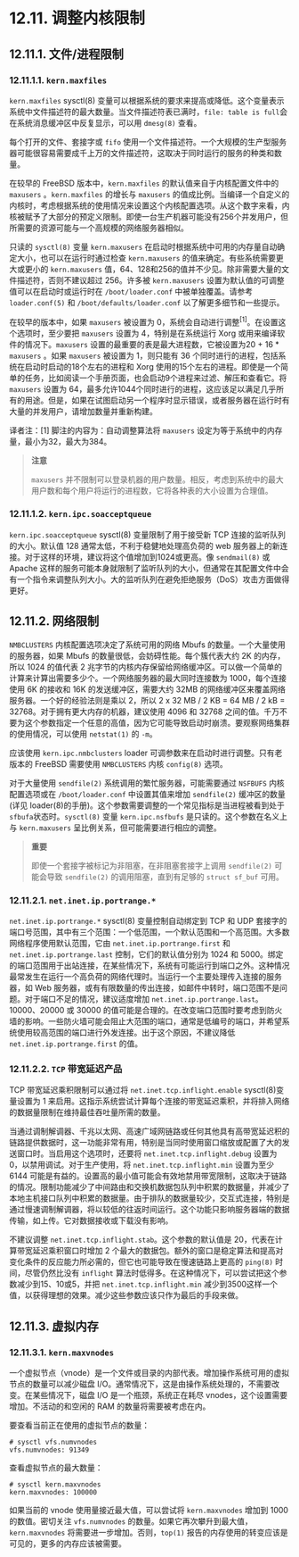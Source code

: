 # 12.11. 调整内核限制

## 12.11.1. 文件/进程限制

### 12.11.1.1. `kern.maxfiles`

`kern.maxfiles` sysctl(8) 变量可以根据系统的要求来提高或降低。这个变量表示系统中文件描述符的最大数量。当文件描述符表已满时，`file: table is full`会在系统消息缓冲区中反复显示，可以用 `dmesg(8)` 查看。

每个打开的文件、套接字或 `fifo` 使用一个文件描述符。一个大规模的生产型服务器可能很容易需要成千上万的文件描述符，这取决于同时运行的服务的种类和数量。

在较早的 FreeBSD 版本中，`kern.maxfiles` 的默认值来自于内核配置文件中的  `maxusers` 。`kern.maxfiles` 的增长与 `maxusers` 的值成比例。当编译一个自定义的内核时，考虑根据系统的使用情况来设置这个内核配置选项。从这个数字来看，内核被赋予了大部分的预定义限制。即使一台生产机器可能没有256个并发用户，但所需要的资源可能与一个高规模的网络服务器相似。

只读的 `sysctl(8)` 变量 `kern.maxusers` 在启动时根据系统中可用的内存量自动确定大小，也可以在运行时通过检查 `kern.maxusers` 的值来确定。有些系统需要更大或更小的  `kern.maxusers` 值，64、128和256的值并不少见。除非需要大量的文件描述符，否则不建议超过 256。许多被 `kern.maxusers`  设置为默认值的可调整值可以在启动时或运行时在 `/boot/loader.conf` 中被单独覆盖。请参考 `loader.conf(5)` 和 `/boot/defaults/loader.conf` 以了解更多细节和一些提示。

在较早的版本中，如果 `maxusers` 被设置为 0，系统会自动进行调整<sup>[1]</sup>。在设置这个选项时，至少要把 `maxusers` 设置为 4，特别是在系统运行 Xorg 或用来编译软件的情况下。`maxusers` 设置的最重要的表是最大进程数，它被设置为20 + 16 * `maxusers` 。如果 `maxusers` 被设置为 1，则只能有 36 个同时进行的进程，包括系统在启动时启动的18个左右的进程和 Xorg 使用的15个左右的进程。即使是一个简单的任务，比如阅读一个手册页面，也会启动9个进程来过滤、解压和查看它。将 `maxusers` 设置为 64，最多允许1044个同时进行的进程，这应该足以满足几乎所有的用途。但是，如果在试图启动另一个程序时显示错误，或者服务器在运行时有大量的并发用户，请增加数量并重新构建。

译者注：[1] 脚注的内容为：自动调整算法将 `maxusers` 设定为等于系统中的内存量，最小为32，最大为384。

> **注意**
>
> `maxusers` 并不限制可以登录机器的用户数量。相反，考虑到系统中的最大用户数和每个用户将运行的进程数，它将各种表的大小设置为合理值。

### 12.11.1.2. `kern.ipc.soacceptqueue`

`kern.ipc.soacceptqueue` sysctl(8) 变量限制了用于接受新 TCP 连接的监听队列的大小。默认值 128 通常太低，不利于稳健地处理高负荷的 web 服务器上的新连接。对于这样的环境，建议将这个值增加到1024或更高。像 `sendmail(8)` 或 Apache 这样的服务可能本身就限制了监听队列的大小，但通常在其配置文件中会有一个指令来调整队列大小。大的监听队列在避免拒绝服务（DoS）攻击方面做得更好。

## 12.11.2. 网络限制

`NMBCLUSTERS` 内核配置选项决定了系统可用的网络 Mbufs 的数量。一个大量使用的服务器，如果 Mbufs 的数量很低，会妨碍性能。每个簇代表大约 2K 的内存，所以 1024 的值代表 2 兆字节的内核内存保留给网络缓冲区。可以做一个简单的计算来计算出需要多少个。一个网络服务器的最大同时连接数为 1000，每个连接使用 6K 的接收和 16K 的发送缓冲区，需要大约 32MB 的网络缓冲区来覆盖网络服务器。一个好的经验法则是乘以 2，所以 2 x 32 MB / 2 KB = 64 MB / 2 kB = 32768。对于拥有更大内存的机器，建议使用 4096 和 32768 之间的值。千万不要为这个参数指定一个任意的高值，因为它可能导致启动时崩溃。要观察网络集群的使用情况，可以使用 `netstat(1)` 的 `-m`。

应该使用 `kern.ipc.nmbclusters` loader 可调参数来在启动时进行调整。只有老版本的 FreeBSD 需要使用 `NMBCLUSTERS` 内核 `config(8)` 选项。

对于大量使用 `sendfile(2)` 系统调用的繁忙服务器，可能需要通过 `NSFBUFS` 内核配置选项或在 `/boot/loader.conf` 中设置其值来增加 `sendfile(2)` 缓冲区的数量 (详见 loader(8)的手册)。这个参数需要调整的一个常见指标是当进程被看到处于`sfbufa`状态时。`sysctl(8)` 变量 `kern.ipc.nsfbufs` 是只读的。这个参数在名义上与 `kern.maxusers` 呈比例关系，但可能需要进行相应的调整。

> **重要**
>
> 即使一个套接字被标记为非阻塞，在非阻塞套接字上调用 `sendfile(2)` 可能会导致 `sendfile(2)` 的调用阻塞，直到有足够的 `struct sf_buf` 可用。

### 12.11.2.1. `net.inet.ip.portrange.*`

`net.inet.ip.portrange.*` sysctl(8) 变量控制自动绑定到 TCP 和 UDP 套接字的端口号范围，其中有三个范围：一个低范围，一个默认范围和一个高范围。大多数网络程序使用默认范围，它由 `net.inet.ip.portrange.first` 和 `net.inet.ip.portrange.last` 控制，它们的默认值分别为 1024 和 5000。绑定的端口范围用于出站连接，在某些情况下，系统有可能运行到端口之外。这种情况最常发生在运行一个高负荷的网络代理时。当运行一个主要处理传入连接的服务器，如 Web 服务器，或有有限数量的传出连接，如邮件中转时，端口范围不是问题。对于端口不足的情况，建议适度增加 `net.inet.ip.portrange.last`。10000、20000 或 30000 的值可能是合理的。在改变端口范围时要考虑到防火墙的影响。一些防火墙可能会阻止大范围的端口，通常是低编号的端口，并希望系统使用较高范围的端口进行外发连接。出于这个原因，不建议降低  `net.inet.ip.portrange.first` 的值。

### 12.11.2.2. `TCP` 带宽延迟产品

TCP 带宽延迟乘积限制可以通过将 `net.inet.tcp.inflight.enable`  sysctl(8)变量设置为 1 来启用。这指示系统尝试计算每个连接的带宽延迟乘积，并将排入网络的数据量限制在维持最佳吞吐量所需的数量。

当通过调制解调器、千兆以太网、高速广域网链路或任何其他具有高带宽延迟积的链路提供数据时，这一功能非常有用，特别是当同时使用窗口缩放或配置了大的发送窗口时。当启用这个选项时，还要将 `net.inet.tcp.inflight.debug` 设置为 0，以禁用调试。对于生产使用，将 `net.inet.tcp.inflight.min` 设置为至少 6144 可能是有益的。设置高的最小值可能会有效地禁用带宽限制，这取决于链路的情况。限制功能减少了中间路由和交换机数据包队列中积累的数据量，并减少了本地主机接口队列中积累的数据量。由于排队的数据量较少，交互式连接，特别是通过慢速调制解调器，将以较低的往返时间运行。这个功能只影响服务器端的数据传输，如上传。它对数据接收或下载没有影响。

不建议调整 `net.inet.tcp.inflight.stab`。这个参数的默认值是 20，代表在计算带宽延迟乘积窗口时增加 2 个最大的数据包。额外的窗口是稳定算法和提高对变化条件的反应能力所必需的，但它也可能导致在慢速链路上更高的 `ping(8)` 时间，尽管仍然比没有 `inflight` 算法时低得多。在这种情况下，可以尝试把这个参数减少到15、10或5，并把 `net.inet.tcp.inflight.min` 减少到3500这样一个值，以获得理想的效果。减少这些参数应该只作为最后的手段来做。

## 12.11.3. 虚拟内存

### 12.11.3.1. `kern.maxvnodes`

一个虚拟节点（vnode）是一个文件或目录的内部代表。增加操作系统可用的虚拟节点的数量可以减少磁盘 I/O。通常情况下，这是由操作系统处理的，不需要改变。在某些情况下，磁盘 I/O 是一个瓶颈，系统正在耗尽 vnodes，这个设置需要增加。不活动的和空闲的 RAM 的数量将需要被考虑在内。

要查看当前正在使用的虚拟节点的数量：

```
# sysctl vfs.numvnodes
vfs.numvnodes: 91349
```

查看虚拟节点的最大数量：

```
# sysctl kern.maxvnodes
kern.maxvnodes: 100000
```

如果当前的 vnode 使用量接近最大值，可以尝试将 `kern.maxvnodes` 增加到 1000 的数值。密切关注 `vfs.numvnodes` 的数量。如果它再次攀升到最大值，`kern.maxvnodes` 将需要进一步增加。否则，`top(1)` 报告的内存使用的转变应该是可见的，更多的内存应该被需要。
